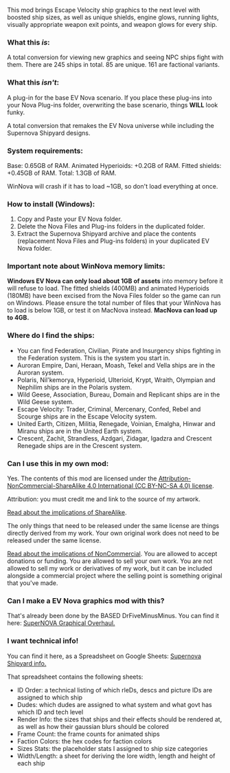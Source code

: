 This mod brings Escape Velocity ship graphics to the next level with boosted ship sizes, as well as unique shields, engine glows, running lights, visually appropriate weapon exit points, and weapon glows for every ship.

### What this _is_:

A total conversion for viewing new graphics and seeing NPC ships fight with them. There are 245 ships in total. 85 are unique. 161 are factional variants.

### What this _isn't_:

A plug-in for the base EV Nova scenario. If you place these plug-ins into your Nova Plug-ins folder, overwriting the base scenario, things **WILL** look funky.

A total conversion that remakes the EV Nova universe while including the Supernova Shipyard designs.

### System requirements:

Base: 0.65GB of RAM.
Animated Hyperioids: +0.2GB of RAM.
Fitted shields: +0.45GB of RAM.
Total: 1.3GB of RAM.

WinNova will crash if it has to load ~1GB, so don't load everything at once.

### How to install (Windows): 

1) Copy and Paste your EV Nova folder.
1) Delete the Nova Files and Plug-ins folders in the duplicated folder.
1) Extract the Supernova Shipyard archive and place the contents (replacement Nova Files and Plug-ins folders) in your duplicated EV Nova folder.

### Important note about WinNova memory limits:

**Windows EV Nova can only load about 1GB of assets** into memory before it will refuse to load. The fitted shields (400MB) and animated Hyperioids (180MB) have been excised from the Nova Files folder so the game can run on Windows. Please ensure the total number of files that your WinNova has to load is below 1GB, or test it on MacNova instead. **MacNova can load up to 4GB.**

### Where do I find the ships:

* You can find Federation, Civilian, Pirate and Insurgency ships fighting in the Federation system. This is the system you start in.
* Auroran Empire, Dani, Heraan, Moash, Tekel and Vella ships are in the Auroran system.
* Polaris, Nil'kemorya, Hyperioid, Ulterioid, Krypt, Wraith, Olympian and Nephilim ships are in the Polaris system.
* Wild Geese, Association, Bureau, Domain and Replicant ships are in the Wild Geese system.
* Escape Velocity: Trader, Criminal, Mercenary, Confed, Rebel and Scourge ships are in the Escape Velocity system.
* United Earth, Citizen, Militia, Renegade, Voinian, Emalgha, Hinwar and Miranu ships are in the United Earth system.
* Crescent, Zachit, Strandless, Azdgari, Zidagar, Igadzra and Crescent Renegade ships are in the Crescent system.

### Can I use this in my own mod:

Yes. The contents of this mod are licensed under the [Attribution-NonCommercial-ShareAlike 4.0 International (CC BY-NC-SA 4.0) license](https://creativecommons.org/licenses/by-nc-sa/4.0/). 

Attribution: you must credit me and link to the source of my artwork.

[Read about the implications of ShareAlike](https://wiki.creativecommons.org/wiki/ShareAlike_interpretation). 

The only things that need to be released under the same license are things directly derived from my work. Your own original work does not need to be released under the same license.

[Read about the implications of NonCommercial](https://wiki.creativecommons.org/wiki/NonCommercial_interpretation).
You are allowed to accept donations or funding. You are allowed to sell your own work. You are not allowed to sell my work or derivatives of my work, but it can be included alongside a commercial project where the selling point is something original that you've made.

### Can I make a EV Nova graphics mod with this?

That's already been done by the BASED DrFiveMinusMinus. You can find it here: [SuperNOVA Graphical Overhaul.](https://github.com/RavelinW/SuperNOVA-Graphical-Overhaul)

### I want technical info!

You can find it here, as a Spreadsheet on Google Sheets: [Supernova Shipyard info.](https://docs.google.com/spreadsheets/d/1pnvZ3KK1CIe2Jlx6QCLZHUO-KLsGqW6BBCJzh94Rr-0/edit?usp=sharing)

That spreadsheet contains the following sheets:

* ID Order: a technical listing of which rleDs, descs and picture IDs are assigned to which ship
* Dudes: which dudes are assigned to what system and what govt has which ID and tech level
* Render Info: the sizes that ships and their effects should be rendered at, as well as how their gaussian blurs should be colored
* Frame Count: the frame counts for animated ships
* Faction Colors: the hex codes for faction colors
* Sizes Stats: the placeholder stats I assigned to ship size categories
* Width/Length: a sheet for deriving the lore width, length and height of each ship